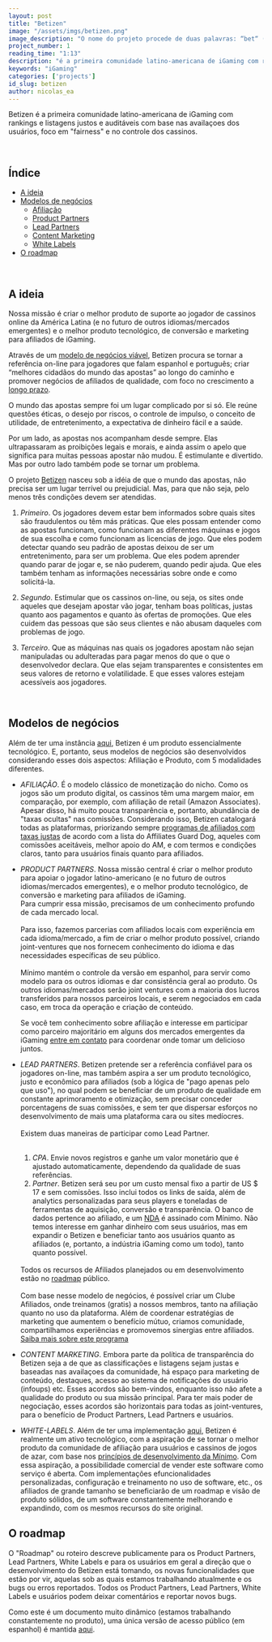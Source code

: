 ```yaml
---
layout: post
title: "Betizen"
image: "/assets/imgs/betizen.png"
image_description: "O nome do projeto procede de duas palavras: “bet“ (aposta) e “citizen“ (cidadão)."
project_number: 1
reading_time: "1:13"
description: "é a primeira comunidade latino-americana de iGaming com rankings e listagens justos e auditáveis com base nas availaçoes dos usuários, foco em 'fairness' e no controle dos cassinos."
keywords: "iGaming"
categories: ['projects']
id_slug: betizen
author: nicolas_ea
---
```


Betizen é a primeira comunidade latino-americana de iGaming com rankings e listagens justos e auditáveis com base nas availaçoes dos usuários, foco em "fairness" e no controle dos cassinos.

<br>

## Índice

* <a href="#a-ideia">A ideia</a>
* <a href="#modelos-de-negócios">Modelos de negócios</a>
  * <a href="#afiliacao">Afiliação</a>
  * <a href="#product-partners">Product Partners</a>
  * <a href="#lead-partners">Lead Partners</a>
  * <a href="#content-marketing">Content Marketing</a>
  * <a href="#white-labels">White Labels</a>
* <a href="#o-roadmap">O roadmap</a>

<br>

## A ideia

<div class="alert alert-warning text-center mt-4 mb-4" role="alert">
Nossa missão é criar o melhor produto de suporte ao jogador de cassinos online da América Latina (e no futuro de outros idiomas/mercados emergentes) e o melhor produto tecnológico, de conversão e marketing para afiliados de iGaming.
</div>

Através de um [modelo de negócios viável](#o-modelo-de-negócios), Betizen procura se tornar a referência on-line para jogadores que falam espanhol e português; criar “melhores cidadãos do mundo das apostas” ao longo do caminho e promover negócios de afiliados de qualidade, com foco no crescimento a [longo prazo](/pt/manifesto/#em-largo-plazo).

O mundo das apostas sempre foi um lugar complicado por si só. Ele reúne questões éticas, o desejo por riscos, o controle de impulso, o conceito de utilidade, de entretenimento, a expectativa de dinheiro fácil e a saúde.

Por um lado, as apostas nos acompanham desde sempre. Elas ultrapassaram as proibições legais e morais, e ainda assim o apelo que significa para muitas pessoas apostar não mudou. É estimulante e divertido. Mas por outro lado também pode se tornar um problema.

<!-- Depois de seis anos trabalhando na indústria de jogos online,
era difícil não sentir que alguma coisa estava errada.

Depois de demitir da nossa posição, entendemimos que havia duas possibilidades.

Poderíamos sair completamente de um setor fortemente focado na extração, em sites predatórios, no marketing baseado em interrupções, na extração do máximo possível dos clientes, independentemente do impacto na sua saúde.
Ou poderíamos fazer algo em relação esse desconforto.

Entendimos, depois de refletir por um tempo, que cobrir nossos olhos diante da realidade do jogo não contribuía para ninguém além de nós.
Decidimos agir. Aceitear a experiência que adquirimos e com esse conhecimento sobre a realidade do iGaming, retornar, mas desta vez para tentar melhorá-la. -->

O projeto [Betizen](https://www.betizen.org) nasceu sob a idéia de que o mundo das apostas, não precisa ser um lugar terrível ou prejudicial. Mas, para que não seja, pelo menos três condições devem ser atendidas.

1. <i class="bg-black text-uppercase">Primeiro</i>. Os jogadores devem estar bem informados sobre quais sites são fraudulentos ou têm más práticas. Que eles possam entender como as apostas funcionam, como funcionam as diferentes máquinas e jogos de sua escolha e como funcionam as licencias de jogo. Que eles podem detectar quando seu padrão de apostas deixou de ser um entretenimento, para ser um problema. Que eles podem aprender quando parar de jogar e, se não puderem, quando pedir ajuda. Que eles também tenham as informações necessárias sobre onde e como solicitá-la.

2. <i class="bg-black text-uppercase">Segundo</i>. Estimular que os cassinos on-line, ou seja, os sites onde aqueles que desejam apostar vão jogar, tenham boas políticas, justas quanto aos pagamentos e quanto às ofertas de promoções. Que eles cuidem das pessoas que são seus clientes e não abusam daqueles com problemas de jogo.

3. <i class="bg-black text-uppercase">Terceiro</i>. Que as máquinas nas quais os jogadores apostam não sejan manipuladas ou adulteradas para pagar menos do que o que o desenvolvedor declara. Que elas sejam transparentes e consistentes em seus valores de retorno e volatilidade. E que esses valores estejam acessíveis aos jogadores.

<br>

## Modelos de negócios

Além de ter uma instância [aqui](https://www.betizen.org), Betizen é um produto essencialmente tecnológico. E, portanto, seus modelos de negócios são desenvolvidos considerando esses dois aspectos: Afiliação e Produto, com 5 modalidades diferentes.

* <i id="afiliacao" class="bg-black text-uppercase">AFILIAÇÃO</i>. É o modelo clássico de monetização do nicho. Como os jogos são um produto digital, os cassinos têm uma margem maior, em comparação, por exemplo, com afiliação de retail (Amazon Associates). Apesar disso, há muito pouca transparência e, portanto, abundância de "taxas ocultas" nas comissões. Considerando isso, Betizen catalogará todas as plataformas, priorizando sempre <a href="https://www.betizen.org/visita/transparencia-en-agd/" target="_blank" rel="nofollow">programas de afiliados com taxas justas</a> de acordo com a lista do Affiliates Guard Dog, aqueles com comissões aceitáveis, melhor apoio do AM, e com termos e condições claros, tanto para usuários finais quanto para afiliados.

* <i id="product-partners" class="bg-black text-uppercase">PRODUCT PARTNERS</i>. Nossa missão central é criar o melhor produto para apoiar o jogador latino-americano (e no futuro de outros idiomas/mercados emergentes), e o melhor produto tecnológico, de conversão e marketing para afiliados de iGaming.
  <br>
  Para cumprir essa missão, precisamos de um conhecimento profundo de cada mercado local.
  <br><br>
  Para isso, fazemos parcerias com afiliados locais com experiência em cada idioma/mercado, a fim de criar o melhor produto possível, criando joint-ventures que nos fornecem conhecimento do idioma e das necessidades específicas de seu público.
  <br><br>
  Mínimo mantém o controle da versão em espanhol, para servir como modelo para os outros idiomas e dar consistência geral ao produto. Os outros idiomas/mercados serão joint ventures com a maioria dos lucros transferidos para nossos parceiros locais, e serem negociados em cada caso, em troca da operação e criação de conteúdo.
  <div class="alert alert-warning text-center mt-4 mb-4" role="alert"> Se você tem conhecimento sobre afiliação e interesse em participar como parceiro majoritário em alguns dos mercados emergentes da iGaming <a href="{{site.whatsapp}}" rel="nofollow" target="_blank">entre em contato</a> para coordenar onde tomar um delicioso <i class="fas fa-mug-hot"></i> juntos. </div>  

* <i id="lead-partners" class="bg-black text-uppercase">LEAD PARTNERS</i>. Betizen pretende ser a referência confiável para os jogadores on-line, mas também aspira a ser um produto tecnológico, justo e econômico para afiliados (sob a lógica de "pago apenas pelo que uso"), no qual podem se beneficiar de um produto de qualidade em constante aprimoramento e otimização, sem precisar conceder porcentagens de suas comissões, e sem ter que dispersar esforços no desenvolvimento de mais uma plataforma cara ou sites medíocres.
  <br><br>
  Existem duas maneiras de participar como Lead Partner.
  <br><br>
  1. <i class="bg-black text-uppercase">CPA</i>. Envie novos registros e ganhe um valor monetário que é ajustado automaticamente, dependendo da qualidade de suas referências.
  2. <i class="bg-black text-uppercase">Partner</i>. Betizen será seu por um custo mensal fixo a partir de US $ 17 e sem comissões. Isso inclui todos os links de saída, além de analytics personalizadas para seus players e toneladas de ferramentas de aquisição, conversão e transparência. O banco de dados pertence ao afiliado, e um [NDA](https://pt.wikipedia.org/wiki/Acordo_de_n%C3%A3o-divulga%C3%A7%C3%A3o) é assinado com Mínimo. Não temos interesse em ganhar dinheiro com seus usuários, mas em expandir o Betizen e beneficiar tanto aos usuários quanto as afiliados (e, portanto, a indústria iGaming como um todo), tanto quanto possível.
  <br>
  Todos os recursos de Afiliados planejados ou em desenvolvimento estão no <a href="#o-roadmap">roadmap</a> público.
  <br><br>
  Com base nesse modelo de negócios, é possível criar um Clube Afiliados, onde treinamos (gratis) a nossos membros, tanto na afiliação quanto no uso da plataforma. Além de coordenar estratégias de marketing que aumentem o benefício mútuo, criamos comunidade, compartilhamos experiências e promovemos sinergias entre afiliados.
  <br>
  <a role="button" href="https://www.betizen.org/afiliados/" class="btn btn-light d-block mt-2">Saiba mais sobre este programa</a>
  <br>
* <i id="content-marketing" class="bg-black text-uppercase">CONTENT MARKETING</i>. Embora parte da política de transparência do Betizen seja a de que as classificações e listagens sejam justas e baseadas nas availaçoes da comunidade, há espaço para marketing de conteúdo, destaques, acesso ao sistema de notificações do usuário (infoups) etc. Esses acordos são bem-vindos, enquanto isso não afete a qualidade do produto ou sua missão principal. Para ter mais poder de negociação, esses acordos são horizontais para todas as joint-ventures, para o benefício de Product Partners, Lead Partners e usuários.

* <i id="white-labels" class="bg-black text-uppercase">WHITE-LABELS</i>. Além de ter uma implementação [aqui](https://www.betizen.org), Betizen é realmente um ativo tecnológico, com a aspiração de se tornar o melhor produto da comunidade de afiliação para usuários e cassinos de jogos de azar, com base nos [princípios de desenvolvimento da Mínimo](/pt/manifesto/#principios). Com essa aspiração, a possibilidade comercial de vender este software como serviço é aberta. Com implementações efuncionalidades personalizadas, configuração e treinamento no uso de software, etc., os afiliados de grande tamanho se beneficiarão de um roadmap e visão de produto sólidos, de um software constantemente melhorando e expandindo, com os mesmos recursos do site original.

## O roadmap

O "Roadmap" ou roteiro descreve publicamente para os Product Partners, Lead Partners, White Labels e para os usuários em geral a direção que o desenvolvimento do Betizen está tomando, os novas funcionalidades que estão por vir, aquelas sob as quais estamos trabalhando atualmente e os bugs ou erros reportados. Todos os Product Partners, Lead Partners, White Labels e usuários podem deixar comentários e reportar novos bugs.

Como este é um documento muito dinâmico (estamos trabalhando constantemente no produto), uma única versão de acesso público (em espanhol) é mantida [aqui](https://www.notion.so/minimo/dc19261d862e4fc093033fe2c1945f2b?v=3d5a6e977d11476b94c49c0fbe4c0520).
